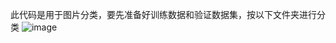 此代码是用于图片分类，要先准备好训练数据和验证数据集，按以下文件夹进行分类
![image](https://github.com/Xmind66/ImageClassification/assets/163375024/8a3d18d4-3d45-4528-96e7-81d97cefc934)
